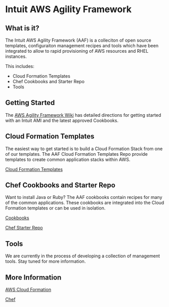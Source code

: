 Intuit AWS Agility Framework
============================

What is it?
-----------

The Intuit AWS Agility Framework (AAF) is a colleciton of open source templates, configuraiton management recipes and tools which have been integrated to allow to rapid provisioning of AWS resources and RHEL instances.

This includes:

* Cloud Formation Templates
* Chef Cookbooks and Starter Repo
* Tools

Getting Started
---------------

The [AWS Agility Framework Wiki](https://github.com/live-community/aws-agility-framework/wiki/Getting-Started) has detailed directions for getting started with an Intuit AMI and the latest approved Cookbooks.

Cloud Formation Templates
-------------------------

The easiest way to get started is to build a Cloud Formation Stack from one of our templates.  The AAF Cloud Formation Templates Repo provide templates to create common application stacks within AWS.

[Cloud Formation Templates](https://github.com/live-community/cloud_formation_templates)

Chef Cookbooks and Starter Repo
-----------------------------

Want to install Java or Ruby?  The AAF cookbooks contain recipes for many of the common applications.  These cookbooks are integrated into the Cloud Formation templates or can be used in isolation.  

[Cookbooks](https://github.com/live-community/cookbooks)

[Chef Starter Repo](https://github.com/live-community/chef-repo)

Tools
-----

We are currently in the process of developing a collection of management tools.  Stay tuned for more information.

More Information
----------------

[AWS Cloud Formation](http://aws.amazon.com/cloudformation)

[Chef](http://opscode.com/chef)
